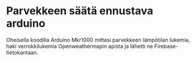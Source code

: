 # Parvekkeen säätä ennustava arduino

Oheisella koodilla Arduino Mkr1000 mittasi parvekkeen lämpötilan lukemia, haki verrokkilukemia Openweathermapin apista ja lähetti ne Firebase-tietokantaan.
